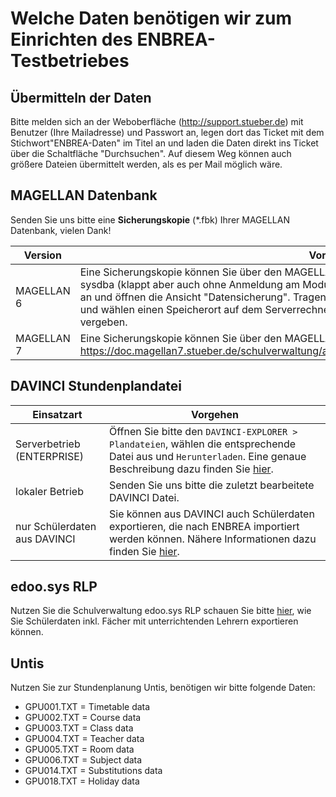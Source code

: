 # Welche Daten benötigen wir zum Einrichten des ENBREA-Testbetriebes

## Übermitteln der Daten

Bitte melden sich an der Weboberfläche (http://support.stueber.de) mit Benutzer (Ihre Mailadresse) und Passwort an, legen dort das Ticket mit dem Stichwort"ENBREA-Daten" im Titel an und laden die Daten direkt ins Ticket über die Schaltfläche "Durchsuchen". Auf diesem Weg können auch größere Dateien übermittelt werden, als es per Mail möglich wäre. 

## MAGELLAN Datenbank

Senden Sie uns bitte eine **Sicherungskopie** (*.fbk) Ihrer MAGELLAN Datenbank, vielen Dank!

Version|Vorgehen
--|--
MAGELLAN 6|Eine Sicherungskopie können Sie über den MAGELLAN -Administrator erstellen. Melden Sie sich bitte als sysdba (klappt aber auch ohne Anmeldung am Modul, Sie tragen die Anmeldung später beim Sichern ein) an und öffnen die Ansicht "Datensicherung". Tragen Sie die Anmeldungsdaten (sysdba und Passwort) ein und wählen einen Speicherort auf dem Serverrechner, der Name der Sicherung wird von MAGELLAN selbst vergeben.
MAGELLAN 7|Eine Sicherungskopie können Sie über den MAGELLAN -Administrator erstellen. https://doc.magellan7.stueber.de/schulverwaltung/admin/admin.datenbankverbindungen/#datensicherung

## DAVINCI Stundenplandatei

Einsatzart|Vorgehen
--|--
Serverbetrieb (ENTERPRISE)|Öffnen Sie bitte den `DAVINCI-EXPLORER > Plandateien`, wählen die entsprechende Datei aus und `Herunterladen`. Eine genaue Beschreibung dazu finden Sie [hier](https://doc.davinci6.stueber.de/06.enterprise/07.plandateien/#plan-herunterladen).
lokaler Betrieb|Senden Sie uns bitte die zuletzt bearbeitete DAVINCI Datei.
nur Schülerdaten aus DAVINCI|Sie können aus DAVINCI auch Schülerdaten exportieren, die nach ENBREA importiert werden können. Nähere Informationen dazu finden Sie [hier](https://doc.kb.stueber.de/enbrea/Sch%C3%BClerstammdaten%20importieren.html).

## edoo.sys RLP

Nutzen Sie die Schulverwaltung edoo.sys RLP schauen Sie bitte [hier](https://doc.kb.stueber.de/enbrea/export%20von%20Sch%C3%BClerdaten%20aus%20edoosys.html), wie Sie Schülerdaten inkl. Fächer mit unterrichtenden Lehrern exportieren können.

## Untis

Nutzen Sie zur Stundenplanung Untis, benötigen wir bitte folgende Daten:

* GPU001.TXT = Timetable data
* GPU002.TXT = Course data
* GPU003.TXT = Class data
* GPU004.TXT = Teacher data
* GPU005.TXT = Room data
* GPU006.TXT = Subject data
* GPU014.TXT = Substitutions data
* GPU018.TXT = Holiday data